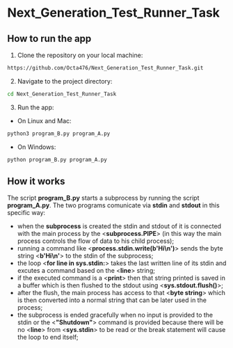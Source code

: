# Next_Generation_Test_Runner_Task

## How to run the app

1. Clone the repository on your local machine:

```bash
https://github.com/Octa476/Next_Generation_Test_Runner_Task.git
```
2. Navigate to the project directory:
```bash
cd Next_Generation_Test_Runner_Task
```

3. Run the app:

- On Linux and Mac:
```bash
python3 program_B.py program_A.py
```

- On Windows:
```bash
python program_B.py program_A.py
```

## How it works

The script **program_B.py** starts a subprocess by running the script **program_A.py**. The two programs comunicate via
**stdin** and **stdout** in this specific way:
* when the **subprocess** is created the stdin and stdout of it is connected with the main process by the <**subprocess.PIPE**>
(in this way the main process controls the flow of data to his child process);
* running a command like <**process.stdin.write(b'Hi\n')**> sends the byte string <**b'Hi\n'**> to the stdin of the subprocess;
* the loop <**for line in sys.stdin:**> takes the last written line of its stdin and excutes a command based on the
<**line**> string;
* if the executed command is a <**print**> then that string printed is saved in a buffer which is then flushed to the stdout
using <**sys.stdout.flush()**>;
* after the flush, the main process has access to that <**byte string**> which is then converted into a normal string that can be
later used in the process;
* the subprocess is ended gracefully when no input is provided to the stdin or the <**"Shutdown"**> command is provided because there
will be no <**line**> from <**sys.stdin**> to be read or the break statement will cause the loop to end itself;   





